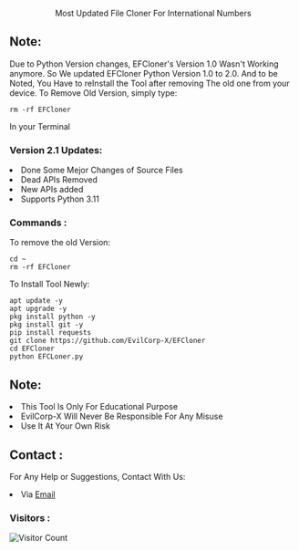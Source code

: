 <p align="center">Most Updated File Cloner For International Numbers</p>

## Note:
Due to Python Version changes, EFCloner's Version 1.0 Wasn't Working anymore. So We updated EFCloner Python Version 1.0 to 2.0. And to be Noted, You Have to reInstall the Tool after removing The old one from your device. To Remove Old Version, simply type:
``` shell script
rm -rf EFCloner
```
In your Terminal

### Version 2.1 Updates:
<li>Done Some Mejor Changes of Source Files</li>
<li>Dead APIs Removed</li>
<li>New APIs added</li>
<li>Supports Python 3.11</li>

### Commands :
To remove the old Version:
``` shell script
cd ~
rm -rf EFCloner
```
To Install Tool Newly:

``` shell script
apt update -y
apt upgrade -y
pkg install python -y
pkg install git -y
pip install requests
git clone https://github.com/EvilCorp-X/EFCloner
cd EFCloner
python EFCLoner.py
```

## Note:
<li>This Tool Is Only For Educational Purpose</li>
<li>EvilCorp-X Will Never Be Responsible For Any Misuse</li>
<li>Use It At Your Own Risk</li>

## Contact :
For Any Help or Suggestions, Contact With Us:
<li> Via <a href="mailto: mr.soul1021@gmail.com">Email</a>


### Visitors :

![Visitor Count](https://profile-counter.glitch.me/Toxic-Noob/count.svg)
